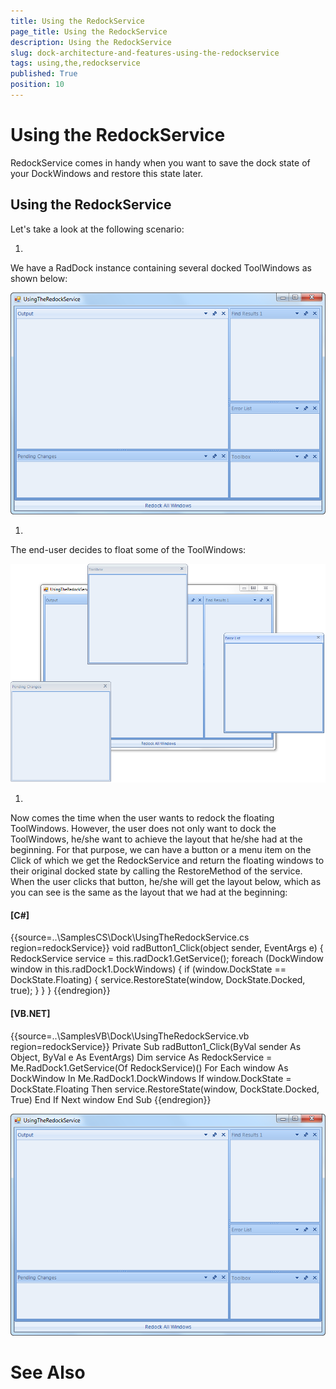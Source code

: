 ```yaml
---
title: Using the RedockService
page_title: Using the RedockService
description: Using the RedockService
slug: dock-architecture-and-features-using-the-redockservice
tags: using,the,redockservice
published: True
position: 10
---
```


# Using the RedockService



RedockService comes in handy when you want to save the dock state of your 
      DockWindows and restore this state later.

## Using the RedockService

Let's take a look at the following scenario: 
        
        


1. 

We have a RadDock instance
        containing several docked ToolWindows as shown below:        
        

![dock-architecture-and-features-using-the-redockservice 001](images/dock-architecture-and-features-using-the-redockservice001.png)

1. 


  
The end-user decides to float some of the ToolWindows:
   

![dock-architecture-and-features-using-the-redockservice 002](images/dock-architecture-and-features-using-the-redockservice002.png)

1. 


  

  Now comes the time when the user wants to redock the floating ToolWindows. However,
  the user does not only want to dock the ToolWindows, he/she want to achieve the layout that he/she 
  had at the beginning. For that purpose, we can have a button or a menu item on the Click of which we
  get the RedockService and return the floating windows to their original docked state by calling the
  RestoreMethod of the service. When the user
  clicks that button, he/she will get the layout below, which as you can see is the same as the layout that we 
  had at the beginning:
  
      	

#### __[C#]__

{{source=..\SamplesCS\Dock\UsingTheRedockService.cs region=redockService}}
	        void radButton1_Click(object sender, EventArgs e)
	        {
	            RedockService service = this.radDock1.GetService<RedockService>();
	            foreach (DockWindow window in this.radDock1.DockWindows)
	            {
	                if (window.DockState == DockState.Floating)
	                {
	                    service.RestoreState(window, DockState.Docked, true);
	                }
	            }
	        }
	{{endregion}}



#### __[VB.NET]__

{{source=..\SamplesVB\Dock\UsingTheRedockService.vb region=redockService}}
	    Private Sub radButton1_Click(ByVal sender As Object, ByVal e As EventArgs)
	        Dim service As RedockService = Me.RadDock1.GetService(Of RedockService)()
	        For Each window As DockWindow In Me.RadDock1.DockWindows
	            If window.DockState = DockState.Floating Then
	                service.RestoreState(window, DockState.Docked, True)
	            End If
	        Next window
	    End Sub
	{{endregion}}



![dock-architecture-and-features-using-the-redockservice 001](images/dock-architecture-and-features-using-the-redockservice001.png)

# See Also

